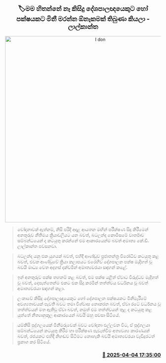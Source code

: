 <p align='center'><b><h2 align='center' title='I don't think any politician or party had any desire to kill - Lalkantha'>🏷මම හිතන්නේ නෑ කිසිදු දේශපාලඥයෙකුට හෝ පක්ෂයකට මිනී මරන්න ඕනෑකමක් තිබුණා කියලා - ලාල්කාන්ත</h2></b></p>
<p align='center'><img src='https://helakuru.sgp1.cdn.digitaloceanspaces.com/esana/images/lib/kd-lalkantha-minister-media.jpg' width='600' alt='I don't think any politician or party had any desire to kill - Lalkantha'></p>

> චෝදනාවක් ඇත්නම්, නිසි පරිදි අදාළ ආයතන මඟින් පරීක්ෂණ සිදු කිරීමෙන් අනතුරුව නීතිමය ක්‍රියාවලියට යන බවත්, බටලන්ද කොමිසමේ වාර්තාව සම්බන්ධයෙන් ද කටයුතු කරන්නේ එම ආකාරයෙන්ම බවත් අමාත්‍ය ‍කේ.ඩී. ලාල්කාන්ත පවසනවා.

> බටලන්ද යනු එක යුගයක් බවත්, එහිදී ආණ්ඩුව ප්‍රජාතන්ත්‍ර විරෝධීව කටයුතු කළ බවත්, එවක ආණ්ඩුවේ ක්‍රියා කලාප‍යට එරෙහිව දේශපාලන පක්ෂ මැදිහත් වූ බවයි මාධ්‍ය වෙත අදහස් දක්වමින් අමාත්‍යවරයා සඳහන් කළේ.

> ඉන් අනතුරුව පක්ෂ තහනම් කළ බවත්, එම පක්ෂ යළිත් ඒවාට විරුද්ධව මැදිහත් වූ බවත්, දෙපැත්තෙන්ම එකට එක සිදු කරමින් තත්ත්වය වර්ධනය වූ බවත් අමාත්‍යවරයා සඳහන් කළා.

> ලංකාවේ කිසිදු දේශපාලඥයෙකුට හෝ දේශපාලන පක්ෂයකට මිනීමැරීමේ අවශ්‍යතාවයක් පැවති බවට තමා විශ්වාස නොකරන බවත්, ඒවා රටේ වර්ධනය වූ තත්ත්වයන් මත ඇතිවූ ඒවා බවත්, නමුත් එම තත්ත්වයන් තුළ ද කටයුතු කළ යුත්තේ නීත්‍යානුකූල ආකාරයෙන් බවයි ඔහු පවසා සිටියේ.

> යම්කිසි පුද්ගලයෙක් මිනීමරුවෙක් බවට චෝදනා එල්ලවන විට, ඒ පුද්ගලයා සම්බන්ධයෙන් කටයුතු කිරීම හා පරීක්ෂණ පැවැත්වීම අත්‍යවශ්‍ය කාරණයක් බවත්, රජයකට එහිදී නිහඬව සිටීමට නොහැකි බවයි අමාත්‍යවරයා වැඩිදුරටත් ප්‍රකාශ කර සිටියේ.



<h3 align='right'><a href='https://www.helakuru.lk/esana/p/108934/'>📅 2025-04-04 17:35:00</a></h3>
